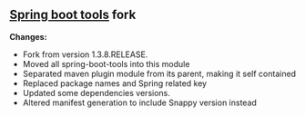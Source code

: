 ## [Spring boot tools](https://github.com/spring-projects/spring-boot) fork
**Changes:**
- Fork from version 1.3.8.RELEASE.
- Moved all spring-boot-tools into this module
- Separated maven plugin module from its parent, making it self contained
- Replaced package names and Spring related key
- Updated some dependencies versions.
- Altered manifest generation to include Snappy version instead

